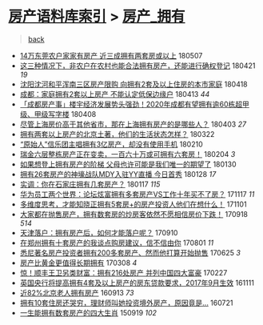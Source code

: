 [房产语料库索引](../../README.md)  > [房产_拥有](房产_拥有.md)
====
> [back](../README.md)

- [14万东莞农户家家有房产 近三成拥有两套房或以上](http://jkwz.applinzi.com/ittc/7100275066665436166.html#14%E4%B8%87%E4%B8%9C%E8%8E%9E%E5%86%9C%E6%88%B7%E5%AE%B6%E5%AE%B6%E6%9C%89%E6%88%BF%E4%BA%A7+%E8%BF%91%E4%B8%89%E6%88%90%E6%8B%A5%E6%9C%89%E4%B8%A4%E5%A5%97%E6%88%BF%E6%88%96%E4%BB%A5%E4%B8%8A) 180507  
- [这三种情况下，非农户在农村也能合法拥有房产，还能进行确权登记](http://jkwz.applinzi.com/ittc/7094392565401125899.html#%E8%BF%99%E4%B8%89%E7%A7%8D%E6%83%85%E5%86%B5%E4%B8%8B%EF%BC%8C%E9%9D%9E%E5%86%9C%E6%88%B7%E5%9C%A8%E5%86%9C%E6%9D%91%E4%B9%9F%E8%83%BD%E5%90%88%E6%B3%95%E6%8B%A5%E6%9C%89%E6%88%BF%E4%BA%A7%EF%BC%8C%E8%BF%98%E8%83%BD%E8%BF%9B%E8%A1%8C%E7%A1%AE%E6%9D%83%E7%99%BB%E8%AE%B0) 180421 *19* 
- [沈阳沈河和平浑南三区房产限购 向拥有2套及以上住房的本市家庭](http://jkwz.applinzi.com/ittc/7093276002035958794.html#%E6%B2%88%E9%98%B3%E6%B2%88%E6%B2%B3%E5%92%8C%E5%B9%B3%E6%B5%91%E5%8D%97%E4%B8%89%E5%8C%BA%E6%88%BF%E4%BA%A7%E9%99%90%E8%B4%AD+%E5%90%91%E6%8B%A5%E6%9C%892%E5%A5%97%E5%8F%8A%E4%BB%A5%E4%B8%8A%E4%BD%8F%E6%88%BF%E7%9A%84%E6%9C%AC%E5%B8%82%E5%AE%B6%E5%BA%AD) 180418  
- [成都：家庭拥有2套以上房产 不能认定低保边缘户](http://jkwz.applinzi.com/ittc/7091362828613321735.html#%E6%88%90%E9%83%BD%EF%BC%9A%E5%AE%B6%E5%BA%AD%E6%8B%A5%E6%9C%892%E5%A5%97%E4%BB%A5%E4%B8%8A%E6%88%BF%E4%BA%A7+%E4%B8%8D%E8%83%BD%E8%AE%A4%E5%AE%9A%E4%BD%8E%E4%BF%9D%E8%BE%B9%E7%BC%98%E6%88%B7) 180413 *44* 
- [「成都房产事」楼宇经济发展势头强劲！2020年成都有望拥有逾60栋超甲级、甲级写字楼](http://jkwz.applinzi.com/ittc/7089559173308351495.html#%E3%80%8C%E6%88%90%E9%83%BD%E6%88%BF%E4%BA%A7%E4%BA%8B%E3%80%8D%E6%A5%BC%E5%AE%87%E7%BB%8F%E6%B5%8E%E5%8F%91%E5%B1%95%E5%8A%BF%E5%A4%B4%E5%BC%BA%E5%8A%B2%EF%BC%812020%E5%B9%B4%E6%88%90%E9%83%BD%E6%9C%89%E6%9C%9B%E6%8B%A5%E6%9C%89%E9%80%BE60%E6%A0%8B%E8%B6%85%E7%94%B2%E7%BA%A7%E3%80%81%E7%94%B2%E7%BA%A7%E5%86%99%E5%AD%97%E6%A5%BC) 180408  
- [尽管上海房价高于其他省市，那在上海拥有房产的是哪些人？](http://jkwz.applinzi.com/ittc/7087817687688545287.html#%E5%B0%BD%E7%AE%A1%E4%B8%8A%E6%B5%B7%E6%88%BF%E4%BB%B7%E9%AB%98%E4%BA%8E%E5%85%B6%E4%BB%96%E7%9C%81%E5%B8%82%EF%BC%8C%E9%82%A3%E5%9C%A8%E4%B8%8A%E6%B5%B7%E6%8B%A5%E6%9C%89%E6%88%BF%E4%BA%A7%E7%9A%84%E6%98%AF%E5%93%AA%E4%BA%9B%E4%BA%BA%EF%BC%9F) 180403 *27* 
- [拥有两套以上房产的北京土著，他们的生活状态怎样？](http://jkwz.applinzi.com/ittc/7083058543769158667.html#%E6%8B%A5%E6%9C%89%E4%B8%A4%E5%A5%97%E4%BB%A5%E4%B8%8A%E6%88%BF%E4%BA%A7%E7%9A%84%E5%8C%97%E4%BA%AC%E5%9C%9F%E8%91%97%EF%BC%8C%E4%BB%96%E4%BB%AC%E7%9A%84%E7%94%9F%E6%B4%BB%E7%8A%B6%E6%80%81%E6%80%8E%E6%A0%B7%EF%BC%9F) 180322  
- [“原始人”信乐团主唱拥有3亿房产，却没有使用手机](http://jkwz.applinzi.com/ittc/7068399930513556486.html#%E2%80%9C%E5%8E%9F%E5%A7%8B%E4%BA%BA%E2%80%9D%E4%BF%A1%E4%B9%90%E5%9B%A2%E4%B8%BB%E5%94%B1%E6%8B%A5%E6%9C%893%E4%BA%BF%E6%88%BF%E4%BA%A7%EF%BC%8C%E5%8D%B4%E6%B2%A1%E6%9C%89%E4%BD%BF%E7%94%A8%E6%89%8B%E6%9C%BA) 180210  
- [瑞金六层整栋房产正在变卖，一百六十万或可拥有六套房！](http://jkwz.applinzi.com/ittc/7066010715075118091.html#%E7%91%9E%E9%87%91%E5%85%AD%E5%B1%82%E6%95%B4%E6%A0%8B%E6%88%BF%E4%BA%A7%E6%AD%A3%E5%9C%A8%E5%8F%98%E5%8D%96%EF%BC%8C%E4%B8%80%E7%99%BE%E5%85%AD%E5%8D%81%E4%B8%87%E6%88%96%E5%8F%AF%E6%8B%A5%E6%9C%89%E5%85%AD%E5%A5%97%E6%88%BF%EF%BC%81) 180204 *3* 
- [如果想登上拥有房产的阶梯 父母也许可能是我们唯一的期望了](http://jkwz.applinzi.com/ittc/7064393347085370379.html#%E5%A6%82%E6%9E%9C%E6%83%B3%E7%99%BB%E4%B8%8A%E6%8B%A5%E6%9C%89%E6%88%BF%E4%BA%A7%E7%9A%84%E9%98%B6%E6%A2%AF+%E7%88%B6%E6%AF%8D%E4%B9%9F%E8%AE%B8%E5%8F%AF%E8%83%BD%E6%98%AF%E6%88%91%E4%BB%AC%E5%94%AF%E4%B8%80%E7%9A%84%E6%9C%9F%E6%9C%9B%E4%BA%86) 180130  
- [拥有26套房产的神壕战队MDY入驻YY直播 今日首秀](http://jkwz.applinzi.com/ittc/7063675149927056390.html#%E6%8B%A5%E6%9C%8926%E5%A5%97%E6%88%BF%E4%BA%A7%E7%9A%84%E7%A5%9E%E5%A3%95%E6%88%98%E9%98%9FMDY%E5%85%A5%E9%A9%BBYY%E7%9B%B4%E6%92%AD+%E4%BB%8A%E6%97%A5%E9%A6%96%E7%A7%80) 180128 *17* 
- [实调：你在石家庄拥有几套房产？](http://jkwz.applinzi.com/ittc/7059484019089998865.html#%E5%AE%9E%E8%B0%83%EF%BC%9A%E4%BD%A0%E5%9C%A8%E7%9F%B3%E5%AE%B6%E5%BA%84%E6%8B%A5%E6%9C%89%E5%87%A0%E5%A5%97%E6%88%BF%E4%BA%A7%EF%BC%9F) 180117 *115* 
- [华为员工两个世界：论坛炫富拥有多套房产VS工作十年买不了房？](http://jkwz.applinzi.com/ittc/7036932094129865745.html#%E5%8D%8E%E4%B8%BA%E5%91%98%E5%B7%A5%E4%B8%A4%E4%B8%AA%E4%B8%96%E7%95%8C%EF%BC%9A%E8%AE%BA%E5%9D%9B%E7%82%AB%E5%AF%8C%E6%8B%A5%E6%9C%89%E5%A4%9A%E5%A5%97%E6%88%BF%E4%BA%A7VS%E5%B7%A5%E4%BD%9C%E5%8D%81%E5%B9%B4%E4%B9%B0%E4%B8%8D%E4%BA%86%E6%88%BF%EF%BC%9F) 171117 *11* 
- [多维度思考，才能知晓正拥有5套房+的房产投资人他们在想什么！](http://jkwz.applinzi.com/ittc/7030997157442749457.html#%E5%A4%9A%E7%BB%B4%E5%BA%A6%E6%80%9D%E8%80%83%EF%BC%8C%E6%89%8D%E8%83%BD%E7%9F%A5%E6%99%93%E6%AD%A3%E6%8B%A5%E6%9C%895%E5%A5%97%E6%88%BF%2B%E7%9A%84%E6%88%BF%E4%BA%A7%E6%8A%95%E8%B5%84%E4%BA%BA%E4%BB%96%E4%BB%AC%E5%9C%A8%E6%83%B3%E4%BB%80%E4%B9%88%EF%BC%81) 171101  
- [大家都在抛售房产，拥有数套房的炒房客依然不愿相信房价下跌！](http://jkwz.applinzi.com/ittc/7014605584379413521.html#%E5%A4%A7%E5%AE%B6%E9%83%BD%E5%9C%A8%E6%8A%9B%E5%94%AE%E6%88%BF%E4%BA%A7%EF%BC%8C%E6%8B%A5%E6%9C%89%E6%95%B0%E5%A5%97%E6%88%BF%E7%9A%84%E7%82%92%E6%88%BF%E5%AE%A2%E4%BE%9D%E7%84%B6%E4%B8%8D%E6%84%BF%E7%9B%B8%E4%BF%A1%E6%88%BF%E4%BB%B7%E4%B8%8B%E8%B7%8C%EF%BC%81) 170918 *514* 
- [天津落户：拥有房产后，如何才能落户呢？](http://jkwz.applinzi.com/ittc/7011792665862210577.html#%E5%A4%A9%E6%B4%A5%E8%90%BD%E6%88%B7%EF%BC%9A%E6%8B%A5%E6%9C%89%E6%88%BF%E4%BA%A7%E5%90%8E%EF%BC%8C%E5%A6%82%E4%BD%95%E6%89%8D%E8%83%BD%E8%90%BD%E6%88%B7%E5%91%A2%EF%BC%9F) 170910  
- [在郑州拥有十套房产的我谈点购房建议，信不信由你](http://jkwz.applinzi.com/ittc/6996826075483866128.html#%E5%9C%A8%E9%83%91%E5%B7%9E%E6%8B%A5%E6%9C%89%E5%8D%81%E5%A5%97%E6%88%BF%E4%BA%A7%E7%9A%84%E6%88%91%E8%B0%88%E7%82%B9%E8%B4%AD%E6%88%BF%E5%BB%BA%E8%AE%AE%EF%BC%8C%E4%BF%A1%E4%B8%8D%E4%BF%A1%E7%94%B1%E4%BD%A0) 170801 *11* 
- [悉尼著名房产投资者拥有200多套房产、然而他打算开始抛售](http://jkwz.applinzi.com/ittc/6983148581232837636.html#%E6%82%89%E5%B0%BC%E8%91%97%E5%90%8D%E6%88%BF%E4%BA%A7%E6%8A%95%E8%B5%84%E8%80%85%E6%8B%A5%E6%9C%89200%E5%A4%9A%E5%A5%97%E6%88%BF%E4%BA%A7%E3%80%81%E7%84%B6%E8%80%8C%E4%BB%96%E6%89%93%E7%AE%97%E5%BC%80%E5%A7%8B%E6%8A%9B%E5%94%AE) 170625 *3* 
- [房产比黄金更值得长期拥有](http://jkwz.applinzi.com/ittc/6942577776153592836.html#%E6%88%BF%E4%BA%A7%E6%AF%94%E9%BB%84%E9%87%91%E6%9B%B4%E5%80%BC%E5%BE%97%E9%95%BF%E6%9C%9F%E6%8B%A5%E6%9C%89) 170308 *4* 
- [惊！顺丰王卫另类财富：拥有216处房产 并列中国四大富豪](http://jkwz.applinzi.com/ittc/6939342677454881797.html#%E6%83%8A%EF%BC%81%E9%A1%BA%E4%B8%B0%E7%8E%8B%E5%8D%AB%E5%8F%A6%E7%B1%BB%E8%B4%A2%E5%AF%8C%EF%BC%9A%E6%8B%A5%E6%9C%89216%E5%A4%84%E6%88%BF%E4%BA%A7+%E5%B9%B6%E5%88%97%E4%B8%AD%E5%9B%BD%E5%9B%9B%E5%A4%A7%E5%AF%8C%E8%B1%AA) 170227  
- [英国央行将提高拥有4套及以上房产的房东贷款要求，2017年9月生效](http://jkwz.applinzi.com/ittc/6899330709818180612.html#%E8%8B%B1%E5%9B%BD%E5%A4%AE%E8%A1%8C%E5%B0%86%E6%8F%90%E9%AB%98%E6%8B%A5%E6%9C%894%E5%A5%97%E5%8F%8A%E4%BB%A5%E4%B8%8A%E6%88%BF%E4%BA%A7%E7%9A%84%E6%88%BF%E4%B8%9C%E8%B4%B7%E6%AC%BE%E8%A6%81%E6%B1%82%EF%BC%8C2017%E5%B9%B49%E6%9C%88%E7%94%9F%E6%95%88) 161111  
- [近82%北京老人拥有房产](http://jkwz.applinzi.com/ittc/6877149444222485508.html#%E8%BF%9182%25%E5%8C%97%E4%BA%AC%E8%80%81%E4%BA%BA%E6%8B%A5%E6%9C%89%E6%88%BF%E4%BA%A7) 160913 *73* 
- [拥有10套住房还哭穷，理财师叫她投资境外房产，原因竟是...](http://jkwz.applinzi.com/ittc/6857354310329041925.html#%E6%8B%A5%E6%9C%8910%E5%A5%97%E4%BD%8F%E6%88%BF%E8%BF%98%E5%93%AD%E7%A9%B7%EF%BC%8C%E7%90%86%E8%B4%A2%E5%B8%88%E5%8F%AB%E5%A5%B9%E6%8A%95%E8%B5%84%E5%A2%83%E5%A4%96%E6%88%BF%E4%BA%A7%EF%BC%8C%E5%8E%9F%E5%9B%A0%E7%AB%9F%E6%98%AF...) 160721  
- [一生能拥有数套房产的四大生肖](http://jkwz.applinzi.com/ittc/6743858374758548484.html#%E4%B8%80%E7%94%9F%E8%83%BD%E6%8B%A5%E6%9C%89%E6%95%B0%E5%A5%97%E6%88%BF%E4%BA%A7%E7%9A%84%E5%9B%9B%E5%A4%A7%E7%94%9F%E8%82%96) 150919 *102* 
